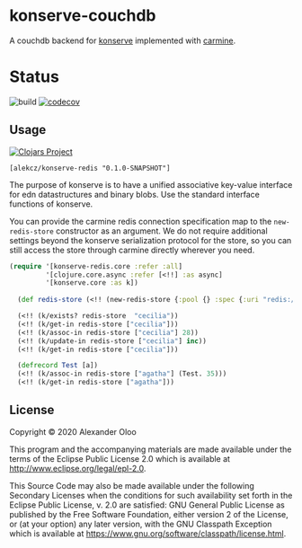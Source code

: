 # konserve-couchdb

A couchdb backend for [konserve](https://github.com/replikativ/konserve) implemented with [carmine](https://github.com/ptaoussanis/carmine). 


# Status

![build](https://github.com/alekcz/konserve-redis/workflows/build/badge.svg?branch=master) [![codecov](https://codecov.io/gh/alekcz/konserve-redis/branch/master/graph/badge.svg)](https://codecov.io/gh/alekcz/konserve-redis) 

## Usage

[![Clojars Project](https://img.shields.io/clojars/v/alekcz/konserve-redis.svg)](http://clojars.org/alekcz/konserve-redis)

`[alekcz/konserve-redis "0.1.0-SNAPSHOT"]`

The purpose of konserve is to have a unified associative key-value interface for
edn datastructures and binary blobs. Use the standard interface functions of konserve.

You can provide the carmine redis connection specification map to the
`new-redis-store` constructor as an argument. We do not require additional
settings beyond the konserve serialization protocol for the store, so you can
still access the store through carmine directly wherever you need.

```clojure
(require '[konserve-redis.core :refer :all]
         '[clojure.core.async :refer [<!!] :as async]
         '[konserve.core :as k])
  
  (def redis-store (<!! (new-redis-store {:pool {} :spec {:uri "redis://localhost:6379/"}})))

  (<!! (k/exists? redis-store  "cecilia"))
  (<!! (k/get-in redis-store ["cecilia"]))
  (<!! (k/assoc-in redis-store ["cecilia"] 28))
  (<!! (k/update-in redis-store ["cecilia"] inc))
  (<!! (k/get-in redis-store ["cecilia"]))

  (defrecord Test [a])
  (<!! (k/assoc-in redis-store ["agatha"] (Test. 35)))
  (<!! (k/get-in redis-store ["agatha"]))
```




## License

Copyright © 2020 Alexander Oloo

This program and the accompanying materials are made available under the
terms of the Eclipse Public License 2.0 which is available at
http://www.eclipse.org/legal/epl-2.0.

This Source Code may also be made available under the following Secondary
Licenses when the conditions for such availability set forth in the Eclipse
Public License, v. 2.0 are satisfied: GNU General Public License as published by
the Free Software Foundation, either version 2 of the License, or (at your
option) any later version, with the GNU Classpath Exception which is available
at https://www.gnu.org/software/classpath/license.html.